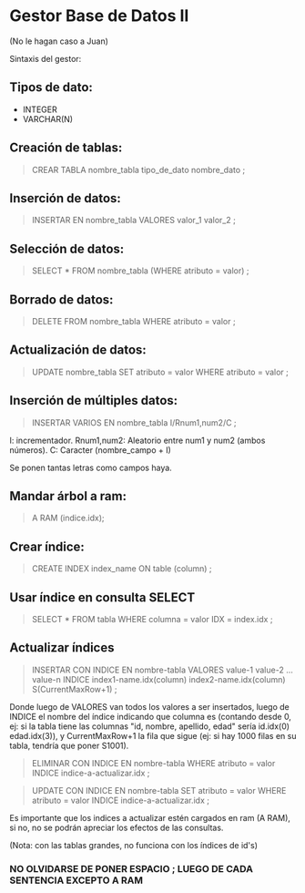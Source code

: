 # Gestor Base de Datos II
(No le hagan caso a Juan)

Sintaxis del gestor:

## Tipos de dato:

- INTEGER
- VARCHAR(N)

## Creación de tablas:

 >CREAR TABLA nombre_tabla tipo_de_dato nombre_dato ;

## Inserción de datos:

 >INSERTAR EN nombre_tabla VALORES valor_1 valor_2 ;

## Selección de datos:

 >SELECT * FROM nombre_tabla (WHERE atributo = valor) ;

## Borrado de datos:

 >DELETE FROM nombre_tabla WHERE atributo = valor ;

## Actualización de datos:

 >UPDATE nombre_tabla SET atributo = valor WHERE atributo = valor ;

## Inserción de múltiples datos:

 >INSERTAR VARIOS EN nombre_tabla I/Rnum1,num2/C ;

I: incrementador.
Rnum1,num2: Aleatorio entre num1 y num2 (ambos números).
C: Caracter (nombre_campo + I)

Se ponen tantas letras como campos haya.

## Mandar árbol a ram:

  >A RAM (indice.idx);

## Crear índice:

  >CREATE INDEX index_name ON table (column) ;

## Usar índice en consulta SELECT

  >SELECT * FROM tabla WHERE columna = valor IDX = index.idx ;

## Actualizar índices
  >INSERTAR CON INDICE EN nombre-tabla VALORES value-1 value-2 ... value-n INDICE index1-name.idx(column) index2-name.idx(column) S(CurrentMaxRow+1) ;

Donde luego de VALORES van todos los valores a ser insertados, luego de INDICE el nombre del índice indicando que columna es (contando desde 0, ej: si la tabla tiene las columnas "id, nombre, apellido, edad" sería id.idx(0) edad.idx(3)), y CurrentMaxRow+1 la fila que sigue (ej: si hay 1000 filas en su tabla, tendría que poner S1001).

  >ELIMINAR CON INDICE EN nombre-tabla WHERE atributo = valor INDICE indice-a-actualizar.idx ;

  >UPDATE CON INDICE EN nombre-tabla SET atributo = valor WHERE atributo = valor INDICE indice-a-actualizar.idx ;

Es importante que los indices a actualizar estén cargados en ram (A RAM), si no, no se podrán apreciar los efectos de las consultas.

(Nota: con las tablas grandes, no funciona con los índices de id's)

### NO OLVIDARSE DE PONER ESPACIO ; LUEGO DE CADA SENTENCIA EXCEPTO A RAM
